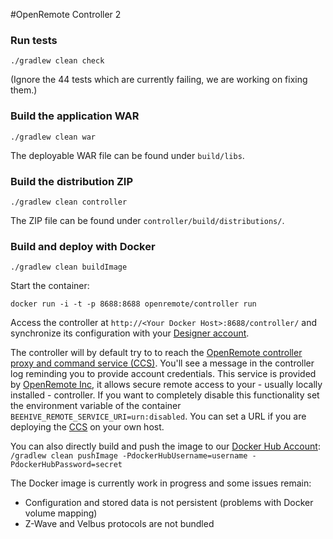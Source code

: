 #OpenRemote Controller 2

### Run tests

`./gradlew clean check`

(Ignore the 44 tests which are currently failing, we are working on fixing them.)

### Build the application WAR

`./gradlew clean war`

The deployable WAR file can be found under `build/libs`. 

### Build the distribution ZIP

`./gradlew clean controller`

The ZIP file can be found under `controller/build/distributions/`.

### Build and deploy with Docker

`./gradlew clean buildImage`

Start the container:

`docker run -i -t -p 8688:8688 openremote/controller run`

Access the controller at `http://<Your Docker Host>:8688/controller/` and synchronize its configuration with your [Designer account](http://designer.openremote.com/). 

The controller will by default try to to reach the [OpenRemote controller proxy and command service (CCS)](https://github.com/openremote/CCS). You'll see a message in the controller log reminding you to provide account credentials. This service is provided by [OpenRemote Inc](http://openremote.com), it allows secure remote access to your - usually locally installed - controller. If you want to completely disable this functionality set the environment variable of the container `BEEHIVE_REMOTE_SERVICE_URI=urn:disabled`. You can set a URL if you are deploying the [CCS](https://github.com/openremote/CCS) on your own host.

You can also directly build and push the image to our [Docker Hub Account](https://hub.docker.com/u/openremote/): `/gradlew clean pushImage -PdockerHubUsername=username -PdockerHubPassword=secret`

The Docker image is currently work in progress and some issues remain:

* Configuration and stored data is not persistent (problems with Docker volume mapping)
* Z-Wave and Velbus protocols are not bundled
